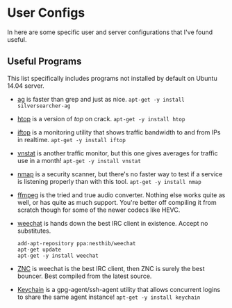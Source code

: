 User Configs
============

In here are some specific user and server configurations that I've found useful.

Useful Programs
---------------
This list specifically includes programs not installed by default on Ubuntu 14.04 server.
 - [ag](https://github.com/ggreer/the_silver_searcher) is faster than grep and just as nice.
 ```apt-get -y install silversearcher-ag```
 - [htop](http://hisham.hm/htop/) is a version of *top* on crack.
 ```apt-get -y install htop```
 - [iftop](http://www.ex-parrot.com/pdw/iftop/) is a monitoring utility that shows traffic bandwidth to and from IPs in realtime. ```apt-get -y install iftop```
 - [vnstat](http://humdi.net/vnstat/) is another traffic monitor, but this one gives averages for traffic use in a month! ```apt-get -y install vnstat```
 - [nmap](http://nmap.org/) is a security scanner, but there's no faster way to test if a service is listening properly than with this tool. ```apt-get -y install nmap```
 - [ffmpeg](http://www.ffmpeg.org/) is the tried and true audio converter. Nothing else works quite as well, or has quite as much support. You're better off compiling it from scratch though for some of the newer codecs like HEVC.
 - [weechat](http://www.weechat.org/) is hands down the best IRC client in existence. Accept no substitutes.

     ```
     add-apt-repository ppa:nesthib/weechat
     apt-get update
     apt-get -y install weechat
     ```

 - [ZNC](http://wiki.znc.in/ZNC) is weechat is the best IRC client, then ZNC is surely the best bouncer. Best compiled from the latest source.
 - [Keychain](http://www.funtoo.org/Keychain) is a gpg-agent/ssh-agent utility that allows concurrent logins to share the same agent instance! ```apt-get -y install keychain```
